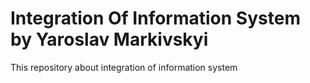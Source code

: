 # Integration Of Information System by Yaroslav Markivskyi
This repository about integration of information system
